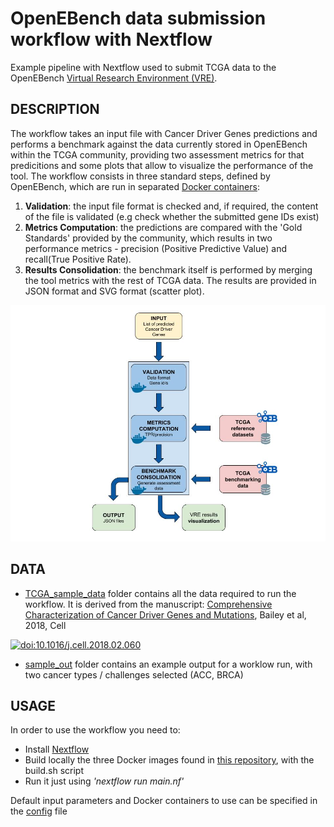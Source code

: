 # OpenEBench data submission workflow with Nextflow

Example pipeline with Nextflow used to submit TCGA data to the OpenEBench [Virtual Research Environment (VRE)](https://openebench.bsc.es/submission/workspace/).

## DESCRIPTION

The workflow takes an input file with Cancer Driver Genes predictions and performs a benchmark against the data currently stored in OpenEBench within the TCGA community, providing two assessment metrics for that predicitions and some plots that allow to visualize the performance of the tool. The workflow consists in three standard steps, defined by OpenEBench, which are run in separated [Docker containers](https://github.com/inab/TCGA_visualizer):
1. **Validation**: the input file format is checked and, if required, the content of the file is validated (e.g check whether the submitted gene IDs exist)
2. **Metrics Computation**: the predictions are compared with the 'Gold Standards' provided by the community, which results in two performance metrics - precision (Positive Predictive Value) and recall(True Positive Rate).
3. **Results Consolidation**: the benchmark itself is performed by merging the tool metrics with the rest of TCGA data. The results are provided in JSON format and SVG format (scatter plot).

![workflow](workflow.jpg)


## DATA

* [TCGA_sample_data](https://github.com/javi-gv94/TCGA_nf_workflow/tree/master/TCGA_sample_data) folder contains all the data required to run the workflow. It is derived from the manuscript:
[Comprehensive Characterization of Cancer Driver Genes and Mutations](https://www.cell.com/cell/fulltext/S0092-8674%2818%2930237-X?code=cell-site), Bailey et al, 2018, Cell

[![doi:10.1016/j.cell.2018.02.060](https://img.shields.io/badge/doi-10.1016%2Fj.cell.2018.02.060-green.svg)](https://doi.org/10.1016/j.cell.2018.02.060) 
* [sample_out](https://github.com/javi-gv94/TCGA_nf_workflow/tree/master/sample_out) folder contains an example output for a worklow run, with two cancer types / challenges selected (ACC, BRCA)


## USAGE
In order to use the workflow you need to:
* Install [Nextflow](https://www.nextflow.io/)
* Build locally the three Docker images found in [this repository](https://github.com/inab/TCGA_visualizer), with the build.sh script
* Run it just using *'nextflow run main.nf'*

Default input parameters and Docker containers to use can be specified in the [config](https://github.com/javi-gv94/TCGA_nf_workflow/blob/master/nextflow.config) file